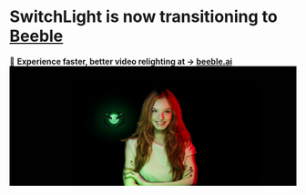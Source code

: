 # SwitchLight is now transitioning to [Beeble](https://beeble.ai)
🚀 **Experience faster, better video relighting at → [beeble.ai](https://beeble.ai)**  
![Beeble Banner](./banner.webp)

